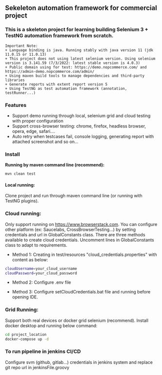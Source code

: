 ## Sekeleton automation framework for commercial project
### This is a skeleton project for learning building Selenium 3 + TestNG automation framework from scratch.
````shell
Important Note: 
+ Language binding is java. Running stably with java version 11 (jdk 11.0.15 or 11.0.13)
+ This project does not using latest selenium version. Using selenium version is 3.141.59 (7/3/2022: latest stable version is 4.0.3)
+ Public domain using for test: https://demo.nopcommerce.com/ and https://admin-demo.nopcommerce.com/admin/
+ Using maven build tools to manage dependencies and third-party libraries
+ Generate reports with extent report version 5
+ Using TestNG as test automation framework (annotation, testRunner...)
`````

### Features
+  Support demo running through local, selenium grid and cloud testing with proper configuration
+  Support cross-browser testing: chrome, firefox, headless browser, opera, edge, safari....
+  Auto retry when testcases fail, console logging, generating report with attached screenshot and so on...

### Install
**Running by maven command line (recommend):**
```sh
mvn clean test 
```
#### Local running:
Clone project and run through maven command line (or running with TestNG plugins).

### Cloud running:
Only support running on https://www.browserstack.com. You can configure other platform (ex: Saucelabs, CrossBrowserTesting...) by setting credentials and url in GlobalConstants class. 
There are three methods available to create cloud credentials. Uncomment lines in GlobalConstants class to adapt to requirements.

+ Method 1: 
Creating in test/resources "cloud_credentials.properties" with content as below:
```sh
cloudUsername=your_cloud_username
cloudPassword=your_cloud_password
```
+ Method 2: 
Configure .env file

+ Method 3: 
Configure setCloudCredentials.bat file and running before opening IDE.

### Grid Running:
Support both real devices or docker grid selenium (recommend). Install docker desktop and running below command:
```sh
cd project_location
docker-compose up -d 
```
### To run pipeline in jenkins CI/CD
Configure svm (github, gitlab...) credentials in jenkins system and replace git repo url in jenkinsFile.groovy


